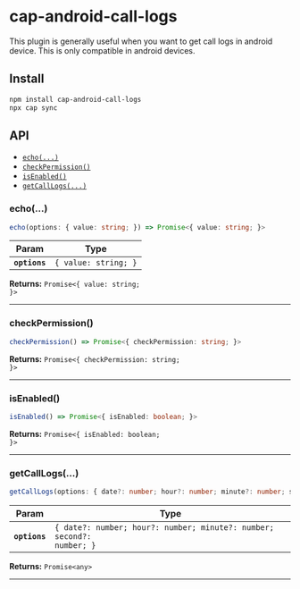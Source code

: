 # cap-android-call-logs

This plugin is generally useful when you want to get call logs in android device. This is only compatible in android devices.

## Install

```bash
npm install cap-android-call-logs
npx cap sync
```

## API

<docgen-index>

* [`echo(...)`](#echo)
* [`checkPermission()`](#checkpermission)
* [`isEnabled()`](#isenabled)
* [`getCallLogs(...)`](#getcalllogs)

</docgen-index>

<docgen-api>
<!--Update the source file JSDoc comments and rerun docgen to update the docs below-->

### echo(...)

```typescript
echo(options: { value: string; }) => Promise<{ value: string; }>
```

| Param         | Type                            |
| ------------- | ------------------------------- |
| **`options`** | <code>{ value: string; }</code> |

**Returns:** <code>Promise&lt;{ value: string; }&gt;</code>

--------------------


### checkPermission()

```typescript
checkPermission() => Promise<{ checkPermission: string; }>
```

**Returns:** <code>Promise&lt;{ checkPermission: string; }&gt;</code>

--------------------


### isEnabled()

```typescript
isEnabled() => Promise<{ isEnabled: boolean; }>
```

**Returns:** <code>Promise&lt;{ isEnabled: boolean; }&gt;</code>

--------------------


### getCallLogs(...)

```typescript
getCallLogs(options: { date?: number; hour?: number; minute?: number; second?: number; }) => Promise<any>
```

| Param         | Type                                                                             |
| ------------- | -------------------------------------------------------------------------------- |
| **`options`** | <code>{ date?: number; hour?: number; minute?: number; second?: number; }</code> |

**Returns:** <code>Promise&lt;any&gt;</code>

--------------------

</docgen-api>
